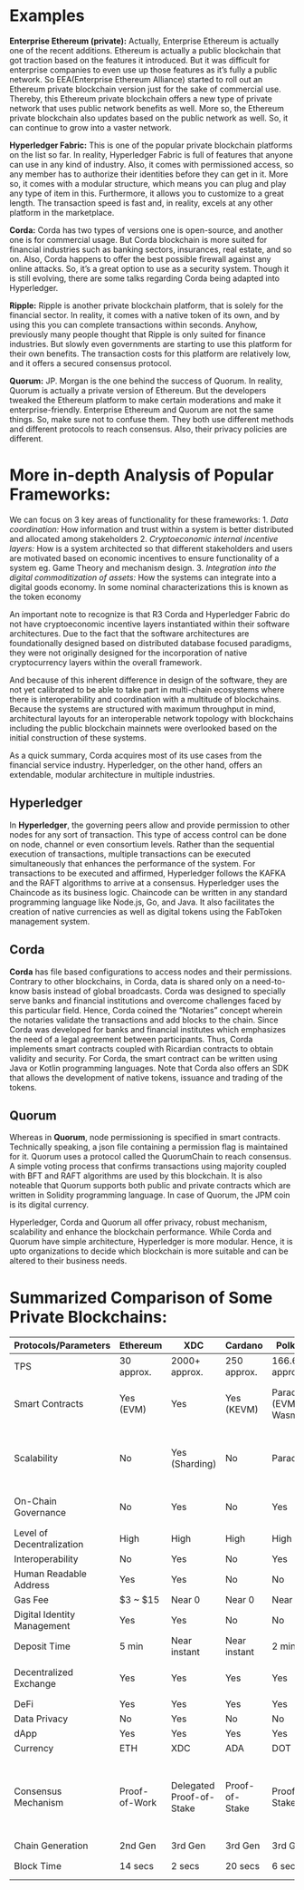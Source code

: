 # Examples


**Enterprise Ethereum (private):** Actually, Enterprise Ethereum is actually one of the recent additions. Ethereum is actually a public blockchain that got traction based on the features it introduced. But it was difficult for enterprise companies to even use up those features as it’s fully a public network. So EEA(Enterprise Ethereum Alliance) started to roll out an Ethereum private blockchain version just for the sake of commercial use. Thereby, this Ethereum private blockchain offers a new type of private network that uses public network benefits as well. More so, the Ethereum private blockchain also updates based on the public network as well. So, it can continue to grow into a vaster network.

**Hyperledger Fabric:** This is one of the popular private blockchain platforms on the list so far. In reality, Hyperledger Fabric is full of features that anyone can use in any kind of industry. Also, it comes with permissioned access, so any member has to authorize their identities before they can get in it. More so, it comes with a modular structure, which means you can plug and play any type of item in this. Furthermore, it allows you to customize to a great length. The transaction speed is fast and, in reality, excels at any other platform in the marketplace.

**Corda:** Corda has two types of versions one is open-source, and another one is for commercial usage. But Corda blockchain is more suited for financial industries such as banking sectors, insurances, real estate, and so on. Also, Corda happens to offer the best possible firewall against any online attacks. So, it’s a great option to use as a security system. Though it is still evolving, there are some talks regarding Corda being adapted into Hyperledger.

**Ripple:** Ripple is another private blockchain platform, that is solely for the financial sector. In reality, it comes with a native token of its own, and by using this you can complete transactions within seconds. Anyhow, previously many people thought that Ripple is only suited for finance industries. But slowly even governments are starting to use this platform for their own benefits. The transaction costs for this platform are relatively low, and it offers a secured consensus protocol.

**Quorum:** JP. Morgan is the one behind the success of Quorum. In reality, Quorum is actually a private version of Ethereum. But the developers tweaked the Ethereum platform to make certain moderations and make it enterprise-friendly. Enterprise Ethereum and Quorum are not the same things. So, make sure not to confuse them. They both use different methods and different protocols to reach consensus. Also, their privacy policies are different.




# More in-depth Analysis of Popular Frameworks:


We can focus on 3 key areas of functionality for these frameworks:
    1. *Data coordination:* How information and trust within a system is better distributed and allocated among stakeholders
    2. *Cryptoeconomic internal incentive layers:* How is a system architected so that different stakeholders and users are motivated based on economic incentives to ensure functionality of a system eg. Game Theory and mechanism design.
    3. *Integration into the digital commoditization of assets:* How the systems can integrate into a digital goods economy. In some nominal characterizations this is known as the token economy

An important note to recognize is that R3 Corda and Hyperledger Fabric do not have cryptoeconomic incentive layers instantiated within their software architectures. Due to the fact that the software architectures are foundationally designed based on distributed database focused paradigms, they were not originally designed for the incorporation of native cryptocurrency layers within the overall framework.

And because of this inherent difference in design of the software, they are not yet calibrated to be able to take part in multi-chain ecosystems where there is interoperability and coordination with a multitude of blockchains. Because the systems are structured with maximum throughput in mind, architectural layouts for an interoperable network topology with blockchains including the public blockchain mainnets were overlooked based on the initial construction of these systems.

As a quick summary, Corda acquires most of its use cases from the financial service industry. Hyperledger, on the other hand, offers an extendable, modular architecture in multiple industries.

## Hyperledger

In **Hyperledger**, the governing peers allow and provide permission to other nodes for any sort of transaction. This type of access control can be done on node, channel or even consortium levels. Rather than the sequential execution of transactions, multiple transactions can be executed simultaneously that enhances the performance of the system. For transactions to be executed and affirmed, Hyperledger follows the KAFKA and the RAFT algorithms to arrive at a consensus. Hyperledger uses the Chaincode as its business logic. Chaincode can be written in any standard programming language like Node.js, Go, and Java. It also facilitates the creation of native currencies as well as digital tokens using the FabToken management system.

## Corda

**Corda** has file based configurations to access nodes and their permissions. Contrary to other blockchains, in Corda, data is shared only on a need-to-know basis instead of global broadcasts. Corda was designed to specially serve banks and financial institutions and overcome challenges faced by this particular field. Hence, Corda coined the “Notaries” concept wherein the notaries validate the transactions and add blocks to the chain. Since Corda was developed for banks and financial institutes which emphasizes the need of a legal agreement between participants. Thus, Corda implements smart contracts coupled with Ricardian contracts to obtain validity and security. For Corda, the smart contract can be written using Java or Kotlin programming languages. Note that Corda also offers an SDK that allows the development of native tokens, issuance and trading of the tokens.

## Quorum

Whereas in **Quorum**, node permissioning is specified in smart contracts. Technically speaking, a json file containing a permission flag is maintained for it. Quorum uses a protocol called the QuorumChain to reach consensus. A simple voting process that confirms transactions using majority coupled with BFT and RAFT algorithms are used by this blockchain. It is also noteable that Quorum supports both public and private contracts which are written in Solidity programming language. In case of Quorum, the JPM coin is its digital currency.

Hyperledger, Corda and Quorum all offer privacy, robust mechanism, scalability and enhance the blockchain performance. While Corda and Quorum have simple architecture, Hyperledger is more modular. Hence, it is upto organizations to decide which blockchain is more suitable and can be altered to their business needs.

# Summarized Comparison of Some Private Blockchains:

| Protocols/Parameters | Ethereum | XDC | Cardano | Polkadot | Solana | Stellar | Cosmos | Ripple | Avalanche | NEAR |
|---|---|---|---|---|---|---|---|---|---|---|
| TPS | 30 approx. | 2000+ approx. | 250 approx. | 166.6 approx. | 1954 approx. | 2500+ approx. | 1000 approx. | 1500 approx. | 10.29 approx. | up to 1,000,000 |
| Smart Contracts | Yes <br>(EVM) | Yes | Yes <br>(KEVM) | Parachains <br>(EVM, Wasm) | Yes <br>(Solana BPF) | Yes | Yes <br>(JS, CosmWasm, <br>EVM) | No | Yes <br>(C-Chain EVM based) | Yes |
| Scalability | No | Yes <br>(Sharding) | No | Parachains | Yes <br>(Horizontal PoH) | Yes | Unlimited zones <br>(Horizontal and <br>vertical) | No <br>(Only by channels) | Yes <br>(Unlimited subnets, <br>shards like) | Yes |
| On-Chain Governance | No | Yes | No | Yes | No <br>(Only for programs) | Yes | Yes | Yes | No | Yes |
| Level of Decentralization | High | High | High | High | Low | High | High | Medium | Medium | High |
| Interoperability | No | Yes | No | Yes | No | No | Yes | No | No | Yes |
| Human Readable Address | Yes | Yes | No | No | Yes | Yes | Yes | No | No | Yes |
| Gas Fee | $3 ~ $15 | Near 0 | Near 0 | Near 0 | Near 0 | Near 0 | Near 0 | Near 0 | Near 0 | Near 0 |
| Digital Identity Management | Yes | Yes | No | No | No | Yes | Yes | No | No | Yes |
| Deposit Time | 5 min | Near instant | Near instant | 2 min | Near instant | Near instant | Near instant | Near instant | 1 min | Near instant |
| Decentralized Exchange | Yes | Yes | Yes | Yes | Yes | Yes | Yes | Yes <br>(In Codebase) | Yes | Yes |
| DeFi | Yes | Yes | Yes | Yes | Yes | Yes | Yes | No | Yes | Yes |
| Data Privacy | No | Yes | No | No | No | Yes | Yes | No | No | No |
| dApp | Yes | Yes | Yes | Yes | Yes | Yes | Yes | No | Yes | Yes |
| Currency | ETH | XDC | ADA | DOT | SOL | XLM | ATOM | XRP | AVAX | NEAR |
| Consensus Mechanism | Proof-of-Work | Delegated <br>Proof-of-Stake | Proof-of-Stake | Proof-of-Stake | Proof-of-Stake <br>based on BFT | Proof-of-Stake <br>based on <br>federated voting | Proof-of-Stake <br>based on BFT | Ripple Protocol <br>Consensus Algorithm <br>(RPCA) | Delegated <br>Proof-of-Stake <br>based on <br>Directed Acyclic Graph | Doomslug, <br>Threshold <br>Proof-of-Stake |
| Chain Generation | 2nd Gen | 3rd Gen | 3rd Gen | 3rd Gen | 2nd Gen | 3rd Gen | 3rd Gen | 1st Gen | 2nd Gen | 3rd Gen |
| Block Time | 14 secs | 2 secs | 20 secs | 6 secs | 0.8 secs | 3 ~ 5 secs | 7 secs | 4 secs | 3 secs | 1.3 secs |

